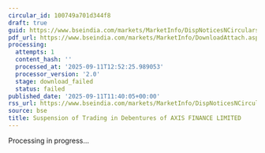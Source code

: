 ```yaml
---
circular_id: 100749a701d344f8
draft: true
guid: https://www.bseindia.com/markets/MarketInfo/DispNoticesNCirculars.aspx?Noticeid={127FDC11-04B0-4A3E-AF37-430CD1FDEDF2}&noticeno=20250911-35&dt=09/11/2025&icount=35&totcount=72&flag=0
pdf_url: https://www.bseindia.com/markets/MarketInfo/DownloadAttach.aspx?id=20250911-35&attachedId=
processing:
  attempts: 1
  content_hash: ''
  processed_at: '2025-09-11T12:52:25.989053'
  processor_version: '2.0'
  stage: download_failed
  status: failed
published_date: '2025-09-11T11:40:05+00:00'
rss_url: https://www.bseindia.com/markets/MarketInfo/DispNoticesNCirculars.aspx?Noticeid={127FDC11-04B0-4A3E-AF37-430CD1FDEDF2}&noticeno=20250911-35&dt=09/11/2025&icount=35&totcount=72&flag=0
source: bse
title: Suspension of Trading in Debentures of AXIS FINANCE LIMITED
---
```


Processing in progress...